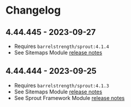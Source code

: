 # Changelog

## 4.44.445 - 2023-09-27

- Requires `barrelstrength/sprout:4.1.4`
- See Sitemaps Module [release notes][#414sitemaps]

[#414sitemaps]: https://github.com/barrelstrength/craft-sprout/blob/4.1.4/CHANGELOG/CHANGELOG-SITEMAPS.md

## 4.44.444 - 2023-09-25

- Requires `barrelstrength/sprout:4.1.3`
- See Sitemaps Module [release notes][#413sitemaps]
- See Sprout Framework Module [release notes][#413core]

[#413sitemaps]: https://github.com/barrelstrength/craft-sprout/blob/4.1.3/CHANGELOG/CHANGELOG-SITEMAPS.md
[#413core]: https://github.com/barrelstrength/craft-sprout/blob/4.1.3/CHANGELOG/CHANGELOG-CORE.md
